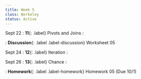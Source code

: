 ```yaml
---
title: Week 5
class: Berkeley
status: Active
---
```


Sept 22
: **11**{: .label} Pivots and Joins
    : <!--{{site.links.lec.slides.slide11}} {{site.links.lec.demo.demo11}}-->
<!--: _Reading:_ [8.4](https://inferentialthinking.com/chapters/08/4/Joining_Tables_by_Columns.html)-->
: **Discussion**{: .label .label-discussion} Worksheet 05 <!--{{site.links.wksht.wksht06}}-->

Sept 24
: **12**{: .label} Iteration
    : <!--{{site.links.lec.slides.slide12}} {{site.links.lec.demo.demo12}}-->
<!--: _Reading:_ [9](https://inferentialthinking.com/chapters/09/Randomness.html), [9.1](https://inferentialthinking.com/chapters/09/1/Conditional_Statements.html), [9.2](https://inferentialthinking.com/chapters/09/2/Iteration.html)-->

Sept 26
: **13**{: .label} Chance
    : <!--{{site.links.lec.slides.slide13}} {{site.links.lec.demo.demo13}}-->
<!--: _Reading:_ [9.2](https://inferentialthinking.com/chapters/09/2/Iteration.html), [9.3](https://inferentialthinking.com/chapters/09/3/Simulation.html), [9.4](https://inferentialthinking.com/chapters/09/4/Monty_Hall_Problem.html)-->
: **Homework**{: .label .label-homework} Homework 05 <!--{{site.links.hw.hw05}}--> (Due 10/1)